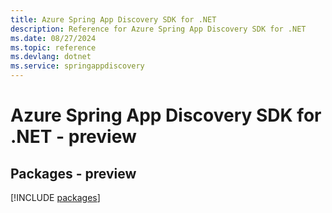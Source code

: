 ```yaml
---
title: Azure Spring App Discovery SDK for .NET
description: Reference for Azure Spring App Discovery SDK for .NET
ms.date: 08/27/2024
ms.topic: reference
ms.devlang: dotnet
ms.service: springappdiscovery
---
```

# Azure Spring App Discovery SDK for .NET - preview
## Packages - preview
[!INCLUDE [packages](spring-app-discovery-index.md)]
